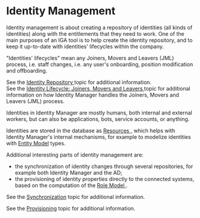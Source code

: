 # Identity Management

Identity management is about creating a repository of identities (all kinds of identities) along
with the entitlements that they need to work. One of the main purposes of an IGA tool is to help
create the identity repository, and to keep it up-to-date with identities' lifecycles within the
company.

"Identities' lifecycles" mean any Joiners, Movers and Leavers (JML) process, i.e. staff changes,
i.e. any user's onboarding, position modification and offboarding.

See the [ Identity Repository ](/docs/identitymanager/saas/identitymanager/integration-guide/identity-management/identity-repository/index.md) topic for additional information.  
See the [ Identity Lifecycle: Joiners, Movers and Leavers ](/docs/identitymanager/saas/identitymanager/integration-guide/identity-management/joiners-movers-leavers/index.md) topic
for additional information on how Identity Manager handles the Joiners, Movers and Leavers (JML)
process.

Identities in Identity Manager are mostly humans, both internal and external workers, but can also
be applications, bots, service accounts, or anything.

Identities are stored in the database as [ Resources ](/docs/identitymanager/saas/identitymanager/integration-guide/resources/index.md), which helps with
Identity Manager's internal mechanisms, for example to modelize identities with
[Entity Model](/docs/identitymanager/saas/identitymanager/integration-guide/entity-model/index.md) types.

Additional interesting parts of identity management are:

- the synchronization of identity changes through several repositories, for example both Identity
  Manager and the AD;
- the provisioning of identity properties directly to the connected systems, based on the
  computation of the [ Role Model ](/docs/identitymanager/saas/identitymanager/integration-guide/role-model/index.md).

See the [Synchronization](/docs/identitymanager/saas/identitymanager/integration-guide/synchronization/index.md) topic for additional information.

See the [Provisioning](/docs/identitymanager/saas/identitymanager/integration-guide/provisioning/index.md) topic for additional information.
